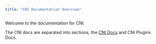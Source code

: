 ```yaml
---
title: "CNI Documentation Overview"
---
```


Welcome to the documentation for CNI.

The CNI docs are separated into sections, the [CNI Docs](cni/) and CNI Plugins Docs. 

